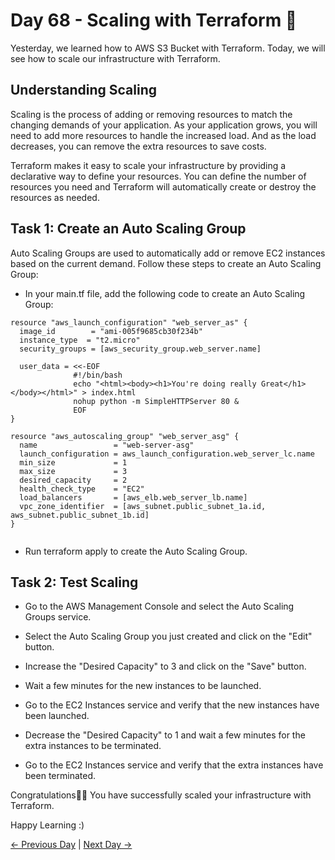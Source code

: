 # Day 68 - Scaling with Terraform 🚀

Yesterday, we learned how to AWS S3 Bucket with Terraform. Today, we will see how to scale our infrastructure with Terraform.

## Understanding Scaling

Scaling is the process of adding or removing resources to match the changing demands of your application. As your application grows, you will need to add more resources to handle the increased load. And as the load decreases, you can remove the extra resources to save costs.

Terraform makes it easy to scale your infrastructure by providing a declarative way to define your resources. You can define the number of resources you need and Terraform will automatically create or destroy the resources as needed.

## Task 1: Create an Auto Scaling Group

Auto Scaling Groups are used to automatically add or remove EC2 instances based on the current demand. Follow these steps to create an Auto Scaling Group:

- In your main.tf file, add the following code to create an Auto Scaling Group:

```
resource "aws_launch_configuration" "web_server_as" {
  image_id        = "ami-005f9685cb30f234b"
  instance_type  = "t2.micro"
  security_groups = [aws_security_group.web_server.name]

  user_data = <<-EOF
              #!/bin/bash
              echo "<html><body><h1>You're doing really Great</h1></body></html>" > index.html
              nohup python -m SimpleHTTPServer 80 &
              EOF
}

resource "aws_autoscaling_group" "web_server_asg" {
  name                 = "web-server-asg"
  launch_configuration = aws_launch_configuration.web_server_lc.name
  min_size             = 1
  max_size             = 3
  desired_capacity     = 2
  health_check_type    = "EC2"
  load_balancers       = [aws_elb.web_server_lb.name]
  vpc_zone_identifier  = [aws_subnet.public_subnet_1a.id, aws_subnet.public_subnet_1b.id]
}


```

- Run terraform apply to create the Auto Scaling Group.

## Task 2: Test Scaling

- Go to the AWS Management Console and select the Auto Scaling Groups service.

- Select the Auto Scaling Group you just created and click on the "Edit" button.

- Increase the "Desired Capacity" to 3 and click on the "Save" button.

- Wait a few minutes for the new instances to be launched.

- Go to the EC2 Instances service and verify that the new instances have been launched.

- Decrease the "Desired Capacity" to 1 and wait a few minutes for the extra instances to be terminated.

- Go to the EC2 Instances service and verify that the extra instances have been terminated.

Congratulations🎊🎉 You have successfully scaled your infrastructure with Terraform.

Happy Learning :)

[← Previous Day](../day67/tasks.md) | [Next Day →](../day69/tasks.md)
